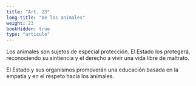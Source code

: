 ```yaml
---
title: "Art. 23"
long-title: "De los animales"
weight: 23
bookHidden: true
type: "articulo"
---
```

Los animales son sujetos de especial protección. El Estado los protegerá, reconociendo su sintiencia y el derecho a vivir una vida libre de maltrato.

El Estado y sus organismos promoverán una educación basada en la empatía y en el respeto hacia los animales.
